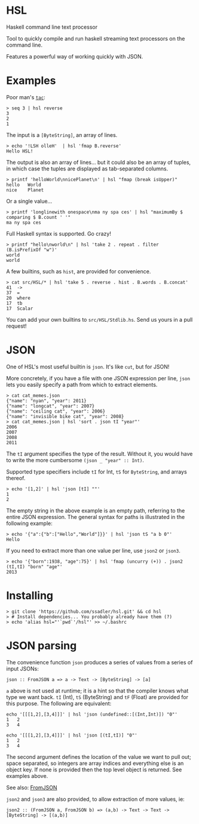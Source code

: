 HSL
===

Haskell command line text processor

Tool to quickly compile and run haskell streaming text processors on the
command line.

Features a powerful way of working quickly with JSON.

Examples
========

Poor man's [`tac`](http://www.gnu.org/software/coreutils/manual/html_node/tac-invocation.html):

    > seq 3 | hsl reverse
    3
    2
    1

The input is a `[ByteString]`, an array of lines.

    > echo '!LSH olleH'  | hsl 'fmap B.reverse'
    Hello HSL!

The output is also an array of lines... but it could also be an array of tuples, in which case the tuples are displayed as tab-separated columns.

    > printf 'helloWorld\nnicePlanet\n' | hsl "fmap (break isUpper)"
    hello	World
    nice	Planet

Or a single value...

    > printf 'longlinewith onespace\nma ny spa ces' | hsl "maximumBy $ comparing $ B.count ' '"
    ma ny spa ces

Full Haskell syntax is supported. Go crazy!

    > printf "hello\nworld\n" | hsl 'take 2 . repeat . filter (B.isPrefixOf "w")'
    world
    world

A few builtins, such as `hist`, are provided for convenience. 

    > cat src/HSL/* | hsl 'take 5 . reverse . hist . B.words . B.concat'
    41	->
    37	=
    20	where
    17	tb
    17	Scalar

You can add your own builtins to `src/HSL/Stdlib.hs`. Send us yours in a pull request!


JSON
====

One of HSL's most useful builtin is `json`. It's like `cut`, but for JSON!

More concretely, if you have a file with one JSON expression per line, `json` lets you easily specify a path from which to extract elements.

    > cat cat_memes.json 
    {"name": "nyan", "year": 2011}
    {"name": "longcat", "year": 2007}
    {"name": "ceiling cat", "year": 2006}
    {"name": "invisible bike cat", "year": 2008}
    > cat cat_memes.json | hsl 'sort . json tI "year"'
    2006
    2007
    2008
    2011

The `tI` argument specifies the type of the result. Without it, you would have to write the more cumbersome `(json _ "year" :: Int)`.

Supported type specifiers include `tI` for Int, `tS` for `ByteString`, and arrays thereof.

    > echo '[1,2]' | hsl 'json [tI] ""'
    1
    2

The empty string in the above example is an empty path, referring to the entire JSON expression. The general syntax for paths is illustrated in the following example:

    > echo '{"a":{"b":["Hello","World"]}}' | hsl 'json tS "a b 0"'
    Hello

If you need to extract more than one value per line, use `json2` or `json3`.

    > echo '{"born":1938, "age":75}' | hsl 'fmap (uncurry (+)) . json2 (tI,tI) "born" "age"'
    2013


Installing
==========

    > git clone 'https://github.com/ssadler/hsl.git' && cd hsl
    > # Install dependencies... You probably already have them (?)
    > echo 'alias hsl="'`pwd`'/hsl"' >> ~/.bashrc


JSON parsing
============

The convenience function `json` produces a series of values from a series of
input JSONs:

`json :: FromJSON a => a -> Text -> [ByteString] -> [a]`

`a` above is not used at runtime; it is a hint so that the compiler knows what
type we want back. `tI` (Int), `tS` (ByteString) and `tF` (Float) are provided for this
purpose. The following are equivalent:

    echo '[[[1,2],[3,4]]]' | hsl 'json (undefined::[(Int,Int)]) "0"'
    1	2
    3	4

    echo '[[[1,2],[3,4]]]' | hsl 'json [(tI,tI)] "0"'
    1	2
    3	4

The second argument defines the location of the value we want to pull out;
space separated, so integers are array indices and everything else is an object key.
If none is provided then the top level object is returned. See examples above.

See also: [FromJSON](http://hackage.haskell.org/packages/archive/aeson/0.6.1.0/doc/html/Data-Aeson.html#t:FromJSON)

`json2` and `json3` are also provided, to allow extraction of more values, ie:

`json2 :: (FromJSON a, FromJSON b) => (a,b) -> Text -> Text -> [ByteString] -> [(a,b)]`

